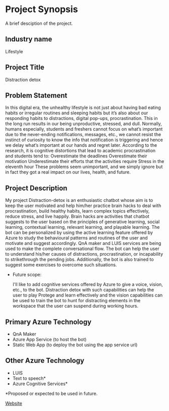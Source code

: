 # Project Synopsis

A brief desciption of the project.

## Industry name
Lifestyle

## Project Title

Distraction detox
 
## Problem Statement

In this digital era, the unhealthy lifestyle is not just about having bad eating habits or irregular routines and sleeping habits but it’s also about our responding habits to distractions, digital pop-ups, procrastination. This in the long run results in our being unproductive, stressed, and dull. Normally, humans especially, students and freshers cannot focus on what’s important due to the never-ending notifications, messages, etc., we cannot resist the instinct of curiosity to know the info that notification is triggering and hence we delay what’s important at our hands and regret later. According to the research, it is cognitive distortions that lead to academic procrastination and students tend to:
Overestimate the deadlines
Overestimate their motivation
Underestimate their efforts that the activities require
Stress in the eleventh hour
These problems seem unimportant, and we simply ignore but in fact they got a real impact on our lives, health, and future. 

## Project Description

My project Distraction-detox is an enthusiastic chatbot whose aim is to keep the user motivated and help him/her practice brain hacks to deal with procrastination, build healthy habits, learn complex topics effectively, reduce stress, and live happily. Brain hacks are activities that chatbot suggests to the user based on the principles of generative learning, social learning, contextual learning, relevant learning, and playable learning.
The bot can be personalized by using the active learning feature offered by Azure to study the behavioural patterns and routines of the user and motivate and suggest accordingly.
QnA maker and LUIS services are being used to make the complete conversational flow. The bot can help the user to understand his/her causes of distractions, procrastination, or incapability to strikethrough the pending jobs. Additionally, the bot is also trained to suggest some exercises to overcome such situations.  
* Future scope: 
            
    I'll like to add cognitive services offered by Azure to give a voice, vision, etc., to the bot. Distraction detox with such capabilities can help the user to play Protege and learn effectively and the vision capabilities can be used to train the bot to hunt for distracting elements in the workspace that the user can suspend during working hours.

## Primary Azure Technology

- QnA Maker 
- Azure App Service (to host the bot)
- Static Web App (to deploy the bot using the app service url)

## Other Azure Technology 

- LUIS
- Text to speech*
- Azure Cognitive Services* 

*Proposed or expected to be used in future. 

[Website](https://proud-water-09944d403.1.azurestaticapps.net/)

